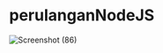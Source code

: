 # perulanganNodeJS



![Screenshot (86)](https://github.com/Freganovic/perulanganNodeJS/assets/69451514/c74be362-5e3f-415c-9425-ae68eb05f76e)
